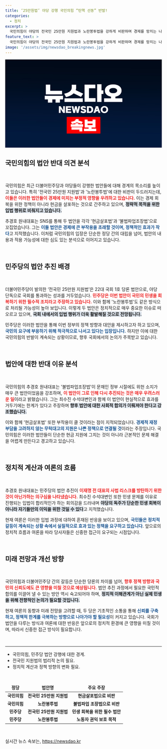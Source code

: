 ```yaml
---
title: ‘25만원법’ 야당 강행 국민의힘 “탄핵 선동” 반발!
categories:
  - 정치
excerpt: >
  국민의힘이 야당의 전국민 25만원 지원법과 노란봉투법을 강하게 비판하며 경제를 망치는 나쁜 법이라고 주장했습니다. 이 법안들이 대통령 탄핵 선동에 악용될 것이라고 경고하며, 정치적 공방이 계속될 전망입니다. 클릭해서 더 알아보세요!
feature_text: >
  국민의힘이 야당의 전국민 25만원 지원법과 노란봉투법을 강하게 비판하며 경제를 망치는 나쁜 법이라고 주장했습니다. 이 법안들이 대통령 탄핵 선동에 악용될 것이라고 경고하며, 정치적 공방이 계속될 전망입니다. 클릭해서 더 알아보세요!
image: '/assets/img/newsdao_breakingnews.jpg'
---
```


<p><img src="/assets/img/newsdao_breakingnews.jpg" alt="flaretime 속보" /></p>

<h2 data-ke-size="size26">국민의힘의 법안 반대 의견 분석</h2>

<p data-ke-size="size16">&nbsp;</p>

<p>국민의힘은 최근 더불어민주당과 야당들이 강행한 법안들에 대해 경계의 목소리를 높이고 있습니다. 특히 '전국민 25만원 지원법'과 '노란봉투법'에 대한 비판이 두드러지는데, <b><span style="color: #ee2323;">이들은 이러한 법안들이 경제에 미치는 부정적 영향을 우려하고 있습니다.</span></b> 이는 경제 회복을 위한 정책이 아니라 현금을 살포하는 것으로 간주하고 있으며, <b><span style="background-color: #21538527;">정략적 목적을 위한 입법 행위로 비춰지고 있습니다.</span></b> </p>

<p>추경호 원내대표는 SNS를 통해 두 법안을 각각 '현금살포법'과 '불법파업조장법'으로 꼬집었습니다. 그는 <b><span style="color: #1a5490;">이들 법안은 경제에 큰 부작용을 초래할 것이며, 정책적인 효과가 작다</span></b>고 지적했습니다. 이처럼 국민의힘의 입장은 단순한 정당 간의 대립을 넘어, 법안의 내용과 적용 가능성에 대한 심도 있는 분석으로 이어지고 있습니다.</p>

<p data-ke-size="size16">&nbsp;</p>

<h2 data-ke-size="size26">민주당의 법안 추진 배경</h2>

<p data-ke-size="size16">&nbsp;</p>

<p>더불어민주당이 발의한 ‘전국민 25만원 지원법’은 22대 국회 1호 당론 법안으로, 야당 단독으로 국회를 통과하는 성과를 거두었습니다. <b><span style="color: #ee2323;">민주당은 이번 법안이 국민의 민생을 회복하기 위한 필수적 조치라고 주장하고 있습니다.</span></b> 이와 함께 '노란봉투법'도 같은 방식으로 처리될 가능성이 높아 보입니다. 이렇게 두 법안은 정치적으로 매우 중요한 이슈로 떠오르고 있으며, <b><span style="background-color: #21538527;">국회 내에서의 입법 행위가 더욱 활발해질 것으로 전망됩니다.</span></b></p>

<p>민주당은 이러한 법안을 통해 이번 정부의 정책 방향과 대안을 제시하고자 하고 있으며, <b><span style="color: #1a5490;">국민의 요구에 부응하기 위해 적극적으로 나서고 있다는 입장입니다.</span></b> 하지만 이에 대한 국민의힘의 반발이 계속되는 상황이므로, 향후 국회에서의 논의가 주목받고 있습니다.</p>

<p data-ke-size="size16">&nbsp;</p>

<h2 data-ke-size="size26">법안에 대한 반대 이유 분석</h2>

<p data-ke-size="size16">&nbsp;</p>

<p>국민의힘의 추경호 원내대표는 '불법파업조장법'이 문재인 정부 시절에도 위헌 소지가 매우 큰 법안이었음을 강조하며, <b><span style="color: #ee2323;">이 법안이 그로 인해 다시 추진되는 것은 매우 우려스러운 일</span></b>이라고 밝혔습니다. 그는 최수진 수석대변인과 함께 이 법안이 현실적으로 효과를 거두기에는 한계가 있다고 주장하며 <b><span style="background-color: #21538527;">향후 법안에 대한 사회적 합의가 이뤄져야 한다고 강조했습니다.</span></b> </p>

<p>이와 함께 '현금살포법' 또한 부작용이 클 것이라는 점이 지적되었습니다. <b><span style="color: #1a5490;">경제적 재정 부담을 고려하지 않는 무턱대고의 지원은 나쁜 정책으로 연결될 것</span></b>이라는 주장입니다. 국민의힘은 이러한 법안들이 단순한 현금 지원에 그치는 것이 아니라 근본적인 문제 해결을 어렵게 만든다고 경고하고 있습니다.</p>

<p data-ke-size="size16">&nbsp;</p>

<h2 data-ke-size="size26">정치적 계산과 여론의 흐름</h2>

<p data-ke-size="size16">&nbsp;</p>

<p>추경호 원내대표는 민주당의 법안 추진이 <b><span style="color: #ee2323;">이재명 전 대표의 사법 리스크를 방탄하기 위한 것이 아닌가하는 의구심을 나타냈습니다.</span></b> 최수진 수석대변인 또한 민생 문제를 이유로 진행되는 입법이 합리적인가 하는 회의감을 드러내며 <b><span style="background-color: #21538527;">야당의 독주가 단순한 민생 회복이 아니라 자기들만의 이익을 위한 것일 수 있다</span></b>고 지적했습니다.</p>

<p>현재 여론은 이러한 입법 과정에 대하여 혼재된 반응을 보이고 있으며, <b><span style="color: #1a5490;">국민들은 정치적 갈등이 계속되는 상황 속에서 실질적으로 효과 있는 정책을 요구하고 있습니다</span></b>. 앞으로의 정치적 흐름과 여론을 따라 당사자들은 신중한 접근이 요구되는 시점입니다.</p>

<p data-ke-size="size16">&nbsp;</p>

<h2 data-ke-size="size26">미래 전망과 개선 방향</h2>

<p data-ke-size="size16">&nbsp;</p>

<p>국민의힘과 더불어민주당 간의 갈등은 단순한 당론의 차이를 넘어, <b><span style="color: #ee2323;">향후 정책 방향과 국민의 신뢰도에도 큰 영향을 미칠 것으로 예상됩니다.</span></b> 법안 추진 과정에서 필요한 국민적 합의를 이끌어 낼 수 있는 방안 역시 숙고되어야 하며, <b><span style="background-color: #21538527;">정치적 이해관계가 아닌 실제 민생을 위해 전향적인 논의가 필요할 것입니다.</span></b> </p>

<p>현재 여론의 동향과 미래 전망을 고려할 때, 두 당은 기초적인 소통을 통해 <b><span style="color: #1a5490;">신뢰를 구축하고, 정책적 한계를 극복하는 방향으로 나아가야 할 필요성</span></b>이 커지고 있습니다. 국회가 법안을 다루는 방식과 여론에 대한 반응은 앞으로의 정치적 환경에 큰 영향을 미칠 것이며, 따라서 신중한 접근 방식이 필요합니다.</p>

<p data-ke-size="size16">&nbsp;</p>

<hr>

<ul>
    <li>국민의힘, 민주당 법안 강행에 대한 경계.</li>
    <li>전국민 지원법의 법리적 논의 필요.</li>
    <li>정치적 계산과 정책 방향의 변화 필요.</li>
</ul>

<p data-ke-size="size16">&nbsp;</p>

<table style="width: 100%; border-collapse: collapse;">
    <thead>
        <tr>
            <td style="text-align: center; height: 17px;"><b>정당</b></td>
            <td style="text-align: center; height: 17px;"><b>법안명</b></td>
            <td style="text-align: center; height: 17px;"><b>주요 주장</b></td>
        </tr>
    </thead>
    <tbody>
        <tr>
            <td style="text-align: center; height: 17px;"><b>국민의힘</b></td>
            <td style="text-align: center; height: 17px;"><b>전국민 25만원 지원법</b></td>
            <td style="text-align: center; height: 17px;"><b>현금살포법으로 비판</b></td>
        </tr>
        <tr>
            <td style="text-align: center; height: 17px;"><b>국민의힘</b></td>
            <td style="text-align: center; height: 17px;"><b>노란봉투법</b></td>
            <td style="text-align: center; height: 17px;"><b>불법파업 조장법으로 비판</b></td>
        </tr>
        <tr>
            <td style="text-align: center; height: 17px;"><b>민주당</b></td>
            <td style="text-align: center; height: 17px;"><b>전국민 25만원 지원법</b></td>
            <td style="text-align: center; height: 17px;"><b>민생 회복을 위한 필수 법안</b></td>
        </tr>
        <tr>
            <td style="text-align: center; height: 17px;"><b>민주당</b></td>
            <td style="text-align: center; height: 17px;"><b>노란봉투법</b></td>
            <td style="text-align: center; height: 17px;"><b>노동자 권익 보호 목적</b></td>
        </tr>
    </tbody>
</table> 

<p data-ke-size="size16">&nbsp;</p>
실시간 뉴스 속보는, <a href="https://newsdao.kr" rel="dofollow">https://newsdao.kr</a>



